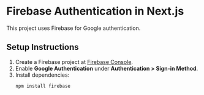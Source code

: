 # Firebase Authentication in Next.js

This project uses Firebase for Google authentication.

## Setup Instructions

1. Create a Firebase project at [Firebase Console](https://console.firebase.google.com/).
2. Enable **Google Authentication** under **Authentication > Sign-in Method**.
3. Install dependencies:
   ```sh
   npm install firebase

